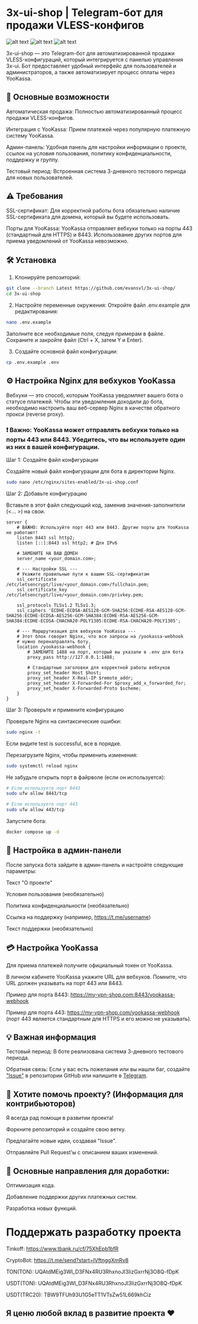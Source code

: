# 3x-ui-shop | Telegram-бот для продажи VLESS-конфигов

![alt text](https://img.shields.io/badge/version-1.0.0-blue)
![alt text](https://img.shields.io/badge/language-Python-green)
![alt text](https://img.shields.io/github/issues/evansvl/3x-ui-shop)

3x-ui-shop — это Telegram-бот для автоматизированной продажи VLESS-конфигураций, который интегрируется с панелью управления 3x-ui. Бот предоставляет удобный интерфейс для пользователей и администраторов, а также автоматизирует процесс оплаты через YooKassa.

## 🚀 Основные возможности

Автоматическая продажа: Полностью автоматизированный процесс продажи VLESS-конфигов.

Интеграция с YooKassa: Прием платежей через популярную платежную систему YooKassa.

Админ-панель: Удобная панель для настройки информации о проекте, ссылок на условия пользования, политику конфиденциальности, поддержку и группу.

Тестовый период: Встроенная система 3-дневного тестового периода для новых пользователей.

## ⚠️ Требования

SSL-сертификат: Для корректной работы бота обязательно наличие SSL-сертификата для домена, который вы будете использовать.

Порты для YooKassa: YooKassa отправляет вебхуки только на порты 443 (стандартный для HTTPS) и 8443. Использование других портов для приема уведомлений от YooKassa невозможно.

## 🛠️ Установка

1. Клонируйте репозиторий:

```bash
git clone --branch Latest https://github.com/evansvl/3x-ui-shop/
cd 3x-ui-shop
```

2. Настройте переменные окружения:
Откройте файл .env.example для редактирования:

```bash
nano .env.example
```

Заполните все необходимые поля, следуя примерам в файле. Сохраните и закройте файл (Ctrl + X, затем Y и Enter).

3. Создайте основной файл конфигурации:

```bash
cp .env.example .env
```

## ⚙️ Настройка Nginx для вебхуков YooKassa

Вебхуки — это способ, которым YooKassa уведомляет вашего бота о статусе платежей. Чтобы эти уведомления доходили до бота, необходимо настроить ваш веб-сервер Nginx в качестве обратного прокси (reverse proxy).

### ❗️ Важно: YooKassa может отправлять вебхуки только на порты 443 или 8443. Убедитесь, что вы используете один из них в вашей конфигурации.

Шаг 1: Создайте файл конфигурации

Создайте новый файл конфигурации для бота в директории Nginx.

```bash
sudo nano /etc/nginx/sites-enabled/3x-ui-shop.conf
```

Шаг 2: Добавьте конфигурацию

Вставьте в этот файл следующий код, заменив значения-заполнители (<... >) на свои.

```nginx
server {
    # ВАЖНО: Используйте порт 443 или 8443. Другие порты для YooKassa не работают!
    listen 8443 ssl http2;
    listen [::]:8443 ssl http2; # Для IPv6

    # ЗАМЕНИТЕ НА ВАШ ДОМЕН
    server_name <your_domain.com>;

    # --- Настройки SSL ---
    # Укажите правильные пути к вашим SSL-сертификатам
    ssl_certificate /etc/letsencrypt/live/<your_domain.com>/fullchain.pem;
    ssl_certificate_key /etc/letsencrypt/live/<your_domain.com>/privkey.pem;
    
    ssl_protocols TLSv1.2 TLSv1.3;
    ssl_ciphers 'ECDHE-ECDSA-AES128-GCM-SHA256:ECDHE-RSA-AES128-GCM-SHA256:ECDHE-ECDSA-AES256-GCM-SHA384:ECDHE-RSA-AES256-GCM-SHA384:ECDHE-ECDSA-CHACHA20-POLY1305:ECDHE-RSA-CHACHA20-POLY1305';

    # --- Маршрутизация для вебхуков YooKassa ---
    # Этот блок говорит Nginx, что все запросы на /yookassa-webhook
    # нужно перенаправлять боту.
    location /yookassa-webhook {
        # ЗАМЕНИТЕ 1488 на порт, который вы указали в .env для бота
        proxy_pass http://127.0.0.1:1488;
        
        # Стандартные заголовки для корректной работы вебхуков
        proxy_set_header Host $host;
        proxy_set_header X-Real-IP $remote_addr;
        proxy_set_header X-Forwarded-For $proxy_add_x_forwarded_for;
        proxy_set_header X-Forwarded-Proto $scheme;
    }
}
```

Шаг 3: Проверьте и примените конфигурацию

Проверьте Nginx на синтаксические ошибки:

```bash
sudo nginx -t
```

Если видите test is successful, все в порядке.

Перезагрузите Nginx, чтобы применить изменения:

```bash
sudo systemctl reload nginx
```

Не забудьте открыть порт в файрволе (если он используется):

```bash
# Если используете порт 8443
sudo ufw allow 8443/tcp

# Если используете порт 443
sudo ufw allow 443/tcp
```

Запустите бота:

```bash
docker compose up -d
```

## 🤖 Настройка в админ-панели

После запуска бота зайдите в админ-панель и настройте следующие параметры:

Текст "О проекте"

Условия пользования (необязательно)

Политика конфиденциальности (необязательно)

Ссылка на поддержку (например, https://t.me/username)

Текст поддержки (необязательно)

## 💳 Настройка YooKassa

Для приема платежей получите официальный токен от YooKassa.

В личном кабинете YooKassa укажите URL для вебхуков. Помните, что URL должен указывать на порт 443 или 8443.

Пример для порта 8443: https://my-vpn-shop.com:8443/yookassa-webhook

Пример для порта 443: https://my-vpn-shop.com/yookassa-webhook (порт 443 является стандартным для HTTPS и его можно не указывать).

## 💡 Важная информация

Тестовый период: В боте реализована система 3-дневного тестового периода.

Обратная связь: Если у вас есть пожелания или вы нашли баг, создайте ["Issue"](https://github.com/evansvl/3x-ui-shop/issues) в репозитории GitHub или напишите в [Telegram](https://t.me/hahahahgaha).

## 🙌 Хотите помочь проекту? (Информация для контрибьюторов)

Я всегда рад помощи в развитии проекта!

Форкните репозиторий и создайте свою ветку.

Предлагайте новые идеи, создавая "Issue".

Отправляйте Pull Request'ы с описанием ваших изменений.

## 🙏 Основные направления для доработки:

Оптимизация кода.

Добавление поддержки других платежных систем.

Разработка новых функций.

# Поддержать разработку проекта

Tinkoff: https://www.tbank.ru/cf/75XhEpb1bfR

CryptoBot: https://t.me/send?start=IVftnggXmRv8

TON(TON): UQAtdMEig3Wl_D3FNx4RU3RhxnoJI3IizGxrrNj3O8Q-fDpK

USDT(TON): UQAtdMEig3Wl_D3FNx4RU3RhxnoJI3IizGxrrNj3O8Q-fDpK

USDT(TRC20): TBW9TFUh93U1G5eTT1VTsZw51L669khCiz

## Я ценю любой вклад в развитие проекта ❤️
